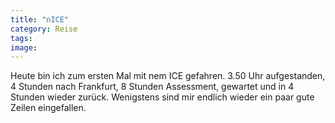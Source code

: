 ```yaml
---
title: "nICE"
category: Reise
tags: 
image: 
---
```


Heute bin ich zum ersten Mal mit nem ICE gefahren. 3.50 Uhr aufgestanden, 4 Stunden nach Frankfurt, 8 Stunden Assessment, gewartet und in 4 Stunden wieder zurück. Wenigstens sind mir endlich wieder ein paar gute Zeilen eingefallen.